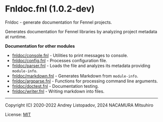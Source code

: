# Fnldoc.fnl (1.0.2-dev)
Fnldoc - generate documentation for Fennel projects.

Generates documentation for Fennel libraries by analyzing project
metadata at runtime.

**Documentation for other modules**

- [fnldoc/console.fnl](./fnldoc/console.md) - Utilities to print messages to console.
- [fnldoc/config.fnl](./fnldoc/config.md) - Processes configuration file.
- [fnldoc/parser.fnl](./fnldoc/parser.md) - Loads the file and analyzes its metadata providing `module-info`.
- [fnldoc/markdown.fnl](./fnldoc/markdown.md) - Generates Markdown from `module-info`.
- [fnldoc/argparse.fnl](./fnldoc/argparse.md) - Functions for processing command line arguments.
- [fnldoc/doctest.fnl](./fnldoc/doctest.md) - Documentation testing.
- [fnldoc/writer.fnl](./fnldoc/writer.md) - Writing markdown into files.


---

Copyright (C) 2020-2022 Andrey Listopadov, 2024 NACAMURA Mitsuhiro

License: [MIT](https://git.sr.ht/~m15a/fnldoc/tree/main/item/LICENSE)


<!-- Generated with Fnldoc 1.0.2-dev
     https://sr.ht/~m15a/fnldoc/ -->
